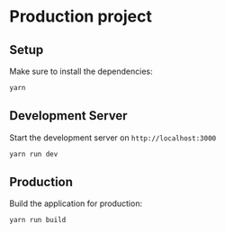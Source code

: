 # Production project


## Setup

Make sure to install the dependencies:

```bash
yarn
```

## Development Server

Start the development server on `http://localhost:3000`

```bash
yarn run dev
```

## Production

Build the application for production:

```bash
yarn run build
```
